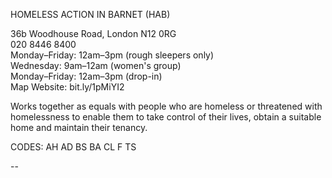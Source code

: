 HOMELESS ACTION IN BARNET (HAB)

36b Woodhouse Road, London N12 0RG  
020 8446 8400  
Monday–Friday: 12am–3pm (rough sleepers only)  
Wednesday: 9am–12am (women's group)  
Monday–Friday: 12am–3pm (drop-in)  
Map   Website: bit.ly/1pMiYI2  

Works together as equals with people who are homeless or threatened with homelessness to enable them to take control of their lives, obtain a suitable home and maintain their tenancy.

CODES: AH AD BS BA CL F TS

--

